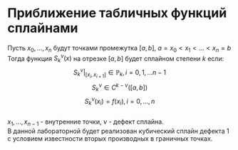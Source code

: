# Приближение табличных функций сплайнами

Пусть $x_0,...,x_n$ будут точками промежутка $[a, b]$, $a = x_0 < x_1 < ... < x_n = b$  
Тогда функция $S_k^{\nu}(x)$ на отрезке $[a,b]$ будет сплайном степени $k$ если:  
$$S_k^{\nu}|_{[x_i, x_{i+1}]} \in \mathbb{P}_k, i = 0,1,...n-1$$
$$S_k^{\nu} \in C^{k-\nu}([a,b])$$
$$S_k^{\nu}(x_i) = f(x_i), i = 0,...,n$$  
$x_1,...,x_{n-1}$ - внутренние точки, $\nu$ - дефект сплайна.  
В данной лабораторной будет реализован кубический сплайн дефекта 1 с условием известности вторых производных в граничных точках.